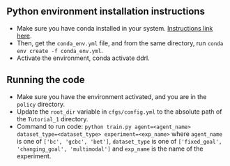 ## Python environment installation instructions
- Make sure you have conda installed in your system. [Instructions link here](https://conda.io/projects/conda/en/latest/user-guide/install/index.html#regular-installation).
- Then, get the `conda_env.yml` file, and from the same directory, run `conda env create -f conda_env.yml`. 
- Activate the environment, conda activate ddrl.

## Running the code
- Make sure you have the environment activated, and you are in the `policy` directory.
- Update the `root_dir` variable in `cfgs/config.yml` to the absolute path of the `Tutorial_1` directory.
- Command to run code: `python train.py agent=<agent_name> dataset_type=<dataset_type> experiment=<exp_name>` where `agent_name` is one of `['bc', 'gcbc', 'bet']`, `dataset_type` is one of `['fixed_goal', 'changing_goal', 'multimodal']` and `exp_name` is the name of the experiment.